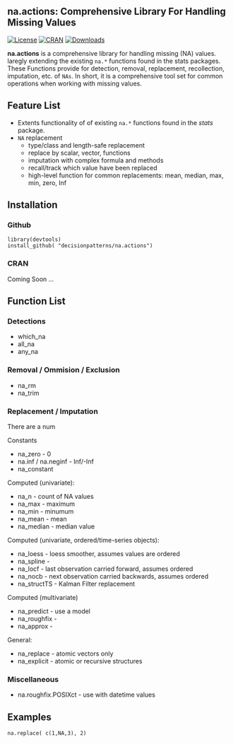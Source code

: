 
## na.actions: Comprehensive Library For Handling Missing Values

[![License](http://img.shields.io/badge/license-GPL%20%28%3E=%202%29-brightgreen.svg?style=flat)](http://www.gnu.org/licenses/gpl-2.0.html)
[![CRAN](http://www.r-pkg.org/badges/version/na.actions)](https://cran.rstudio.com/web/packages/na.actions/index.html)
[![Downloads](http://cranlogs.r-pkg.org/badges/na.actions?color=brightgreen)](http://www.r-pkg.org/pkg/na.actions)


**na.actions** is a comprehensive library for handling missing (NA) values.
laregly extending the existing `na.*` functions found in the stats packages. 
These Functions provide for detection, removal, replacement, recollection, 
imputation, etc. of `NAs`.  In short, it is a comprehensive tool set for common 
operations when working with missing values.


## Feature List
 
 * Extents functionality of of existing `na.*` functions found in the *stats* 
   package.
 * `NA` replacement
   * type/class and length-safe replacement
   * replace by scalar, vector, functions
   * imputation with complex formula and methods
   * recall/track which value have been replaced
   * high-level function for common replacements: mean, median, max, min, zero, Inf


## Installation

### Github 

    library(devtools)
    install_github( "decisionpatterns/na.actions")
    
    
### CRAN 

Coming Soon ...
  

## Function List 

### Detections

 * which_na
 * all_na
 * any_na


### Removal / Ommision / Exclusion 

 * na_rm
 * na_trim 
 
 
### Replacement / Imputation

There are a num

Constants
 * na_zero - 0 
 * na.inf / na.neginf - Inf/-Inf
 * na_constant

Computed (univariate):
 * na_n - count of NA values
 * na_max - maximum  
 * na_min - minumum 
 * na_mean - mean 
 * na_median - median value


Computed (univariate, ordered/time-series objects): 
 * na_loess - loess smoother, assumes values are ordered
 * na_spline - 
 * na_locf - last observation carried forward, assumes ordered 
 * na_nocb - next observation carried backwards, assumes ordered
 * na_structTS - Kalman Filter replacement
 
 
Computed (multivariate)
 * na_predict - use a model 
 * na_roughfix - 
 * na_approx - 


General:
 * na_replace - atomic vectors only
 * na_explicit - atomic or recursive structures
 




### Miscellaneous

 * na.roughfix.POSIXct - use with datetime values

 
## Examples

    na.replace( c(1,NA,3), 2)
  
